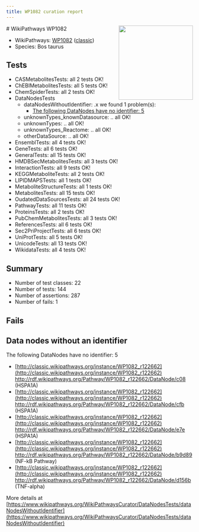```yaml
---
title: WP1082 curation report
---
```


<img style="float: right; width: 200px" src="https://upload.wikimedia.org/wikipedia/commons/thumb/8/83/Wplogo_with_text_500.png/640px-Wplogo_with_text_500.png" />
# WikiPathways WP1082

* WikiPathways: [WP1082](https://wikipathways.org/pathways/WP1082) ([classic](https://classic.wikipathways.org/instance/WP1082))
* Species: Bos taurus
## Tests
* CASMetabolitesTests: all 2 tests OK!
* ChEBIMetabolitesTests: all 5 tests OK!
* ChemSpiderTests: all 2 tests OK!
* DataNodesTests
    * dataNodesWithoutIdentifier: .x we found 1 problem(s):
        * [The following DataNodes have no identifier: 5](#d2d32fa4)
    * unknownTypes_knownDatasource: .. all OK!
    * unknownTypes: .. all OK!
    * unknownTypes_Reactome: .. all OK!
    * otherDataSource: .. all OK!
* EnsemblTests: all 4 tests OK!
* GeneTests: all 6 tests OK!
* GeneralTests: all 15 tests OK!
* HMDBSecMetabolitesTests: all 3 tests OK!
* InteractionTests: all 9 tests OK!
* KEGGMetaboliteTests: all 2 tests OK!
* LIPIDMAPSTests: all 1 tests OK!
* MetaboliteStructureTests: all 1 tests OK!
* MetabolitesTests: all 15 tests OK!
* OudatedDataSourcesTests: all 24 tests OK!
* PathwayTests: all 11 tests OK!
* ProteinsTests: all 2 tests OK!
* PubChemMetabolitesTests: all 3 tests OK!
* ReferencesTests: all 6 tests OK!
* Sec2PriProjectTests: all 6 tests OK!
* UniProtTests: all 5 tests OK!
* UnicodeTests: all 13 tests OK!
* WikidataTests: all 4 tests OK!


## Summary

* Number of test classes: 22
* Number of tests: 144
* Number of assertions: 287
* Number of fails: 1

## Fails

<a name="d2d32fa4" />

## Data nodes without an identifier

The following DataNodes have no identifier: 5

* [http://classic.wikipathways.org/instance/WP1082_r122662](http://classic.wikipathways.org/instance/WP1082_r122662) http://rdf.wikipathways.org/Pathway/WP1082_r122662/DataNode/c08 (HSPA1A)
* [http://classic.wikipathways.org/instance/WP1082_r122662](http://classic.wikipathways.org/instance/WP1082_r122662) http://rdf.wikipathways.org/Pathway/WP1082_r122662/DataNode/cfb (HSPA1A)
* [http://classic.wikipathways.org/instance/WP1082_r122662](http://classic.wikipathways.org/instance/WP1082_r122662) http://rdf.wikipathways.org/Pathway/WP1082_r122662/DataNode/e7e (HSPA1A)
* [http://classic.wikipathways.org/instance/WP1082_r122662](http://classic.wikipathways.org/instance/WP1082_r122662) http://rdf.wikipathways.org/Pathway/WP1082_r122662/DataNode/b9d89 (NF-kB Pathway)
* [http://classic.wikipathways.org/instance/WP1082_r122662](http://classic.wikipathways.org/instance/WP1082_r122662) http://rdf.wikipathways.org/Pathway/WP1082_r122662/DataNode/d156b (TNF-alpha)


More details at [https://www.wikipathways.org/WikiPathwaysCurator/DataNodesTests/dataNodesWithoutIdentifier](https://www.wikipathways.org/WikiPathwaysCurator/DataNodesTests/dataNodesWithoutIdentifier)

